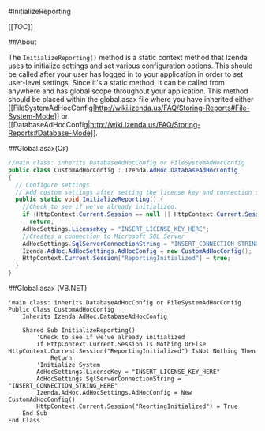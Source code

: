 #InitializeReporting

[[_TOC_]]

##About

The ``InitializeReporting()`` method is a static context method that Izenda uses to initialize settings and set various configuration options. This should be called after your user has logged in to your application in order to set user-level settings. Since it's a static method, it can be called from anywhere and has global scope throughout your application. This method should be placed within the global.asax file where you have inherited either [[FileSystemAdHocConfig|http://wiki.izenda.us/FAQ/Storing-Reports#File-System-Mode]] or [[DatabaseAdHocConfig|http://wiki.izenda.us/FAQ/Storing-Reports#Database-Mode]].

##Global.asax(C♯)

```csharp
//main class: inherits DatabaseAdHocConfig or FileSystemAdHocConfig
public class CustomAdHocConfig : Izenda.AdHoc.DatabaseAdHocConfig
{
  // Configure settings
  // Add custom settings after setting the license key and connection string by overriding the ConfigureSettings() method
  public static void InitializeReporting() {
    //Check to see if we've already initialized.
    if (HttpContext.Current.Session == null || HttpContext.Current.Session["ReportingInitialized"] != null)
      return;
    AdHocSettings.LicenseKey = "INSERT_LICENSE_KEY_HERE";
    //Creates a connection to Microsoft SQL Server
    AdHocSettings.SqlServerConnectionString = "INSERT_CONNECTION_STRING_HERE";
    Izenda.AdHoc.AdHocSettings.AdHocConfig = new CustomAdHocConfig();
    HttpContext.Current.Session["ReportingInitialized"] = true;
  }
}
```

##Global.asax (VB.NET)

```visualbasic
'main class: inherits DatabaseAdHocConfig or FileSystemAdHocConfig
Public Class CustomAdHocConfig
    Inherits Izenda.AdHoc.DatabaseAdHocConfig

    Shared Sub InitializeReporting()
        'Check to see if we've already initialized
        If HttpContext.Current.Session Is Nothing OrElse HttpContext.Current.Session("ReportingInitialized") IsNot Nothing Then
            Return
        'Initialize System
        AdHocSettings.LicenseKey = "INSERT_LICENSE_KEY_HERE"
        AdHocSettings.SqlServerConnectionString = "INSERT_CONNECTION_STRING_HERE"
        Izenda.AdHoc.AdHocSettings.AdHocConfig = New CustomAdHocConfig()
        HttpContext.Current.Session("ReortingInitialized") = True
    End Sub
End Class
```